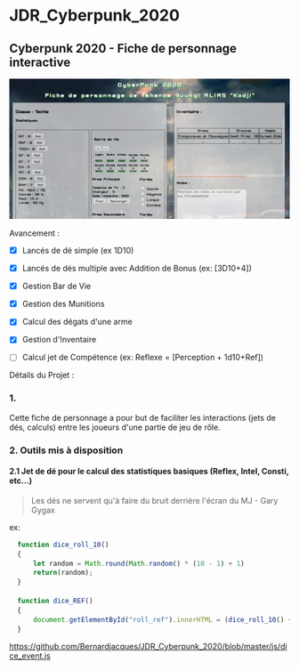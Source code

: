 # JDR_Cyberpunk_2020


## Cyberpunk 2020 - Fiche de personnage interactive
![Preview of CyberPunk2020](https://raw.githubusercontent.com/Bernardjacques/JDR_Cyberpunk_2020/master/img/Preview_CyberPunk2020.png)

Avancement :

- [X] Lancés de dé simple (ex 1D10)
- [X] Lancés de dés multiple avec Addition de Bonus (ex: [3D10+4])
- [X] Gestion Bar de Vie
- [X] Gestion des Munitions
- [X] Calcul des dégats d'une arme
- [X] Gestion d'Inventaire
- [ ] Calcul jet de Compétence (ex: Reflexe = [Perception + 1d10+Ref])


Détails du Projet : 

### 1.
Cette fiche de personnage a pour but de faciliter les interactions (jets de dés, calculs) entre les joueurs d'une partie de jeu de rôle.

### 2. Outils mis à disposition

#### 2.1 Jet de dé pour le calcul des statistiques basiques (Reflex, Intel, Consti, etc...)

> Les dés ne servent qu'à faire du bruit derrière l'écran du MJ - Gary Gygax

ex:
```javascript
  function dice_roll_10()
  {
      let random = Math.round(Math.random() * (10 - 1) + 1)
      return(random);
  }
  
  function dice_REF()
  {
      document.getElementById("roll_ref").innerHTML = (dice_roll_10() + REF)
  }
```
https://github.com/Bernardjacques/JDR_Cyberpunk_2020/blob/master/js/dice_event.js


